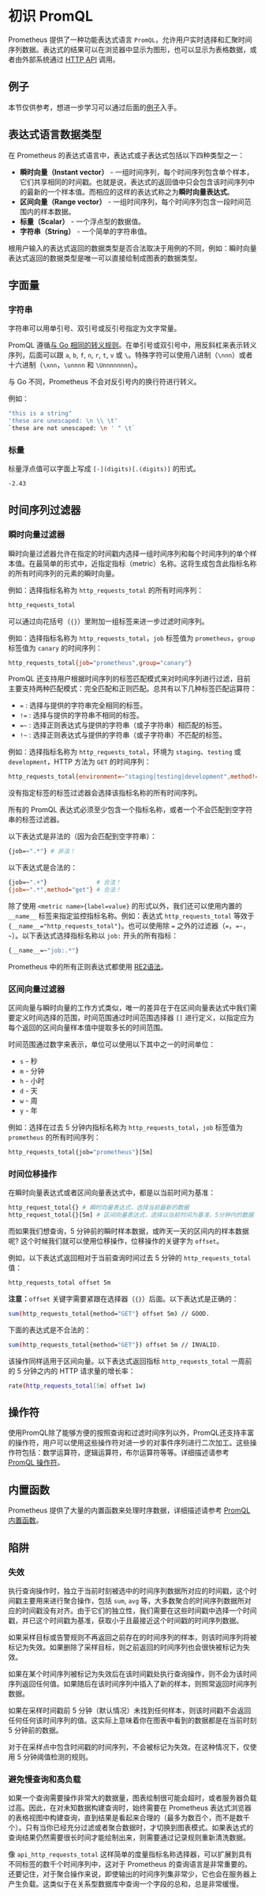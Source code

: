 # 初识 PromQL

Prometheus 提供了一种功能表达式语言 `PromQL`，允许用户实时选择和汇聚时间序列数据。表达式的结果可以在浏览器中显示为图形，也可以显示为表格数据，或者由外部系统通过 [HTTP API](https://prometheus.io/docs/prometheus/latest/querying/api/) 调用。

## 例子

本节仅供参考，想进一步学习可以通过后面的[例子](examples.html)入手。

## 表达式语言数据类型

在 Prometheus 的表达式语言中，表达式或子表达式包括以下四种类型之一：

+ **瞬时向量（Instant vector）** - 一组时间序列，每个时间序列包含单个样本，它们共享相同的时间戳。也就是说，表达式的返回值中只会包含该时间序列中的最新的一个样本值。而相应的这样的表达式称之为**瞬时向量表达式**。
+ **区间向量（Range vector）** - 一组时间序列，每个时间序列包含一段时间范围内的样本数据。
+ **标量（Scalar）** - 一个浮点型的数据值。
+ **字符串（String）** - 一个简单的字符串值。

根用户输入的表达式返回的数据类型是否合法取决于用例的不同，例如：瞬时向量表达式返回的数据类型是唯一可以直接绘制成图表的数据类型。

## 字面量

### 字符串

字符串可以用单引号、双引号或反引号指定为文字常量。

PromQL 遵循[与 Go 相同的转义规则](https://golang.org/ref/spec#String_literals)。在单引号或双引号中，用反斜杠来表示转义序列，后面可以跟 `a`, `b`, `f`, `n`, `r`, `t`, `v` 或 `\`。特殊字符可以使用八进制（`\nnn`）或者十六进制（`\xnn`，`\unnnn` 和 `\Unnnnnnnn`）。

与 Go 不同，Prometheus 不会对反引号内的换行符进行转义。

例如：

```bash
"this is a string"
'these are unescaped: \n \\ \t'
`these are not unescaped: \n ' " \t`
```

### 标量

标量浮点值可以字面上写成 `[-](digits)[.(digits)]` 的形式。

```bash
-2.43
```

## 时间序列过滤器

### 瞬时向量过滤器

瞬时向量过滤器允许在指定的时间戳内选择一组时间序列和每个时间序列的单个样本值。在最简单的形式中，近指定指标（metric）名称。这将生成包含此指标名称的所有时间序列的元素的瞬时向量。

例如：选择指标名称为 `http_requests_total` 的所有时间序列：

```bash
http_requests_total
```

可以通过向花括号（`{}`）里附加一组标签来进一步过滤时间序列。

例如：选择指标名称为 `http_requests_total`，`job` 标签值为 `prometheus`，`group` 标签值为 `canary` 的时间序列：

```bash
http_requests_total{job="prometheus",group="canary"}
```

PromQL 还支持用户根据时间序列的标签匹配模式来对时间序列进行过滤，目前主要支持两种匹配模式：完全匹配和正则匹配。总共有以下几种标签匹配运算符：

+ `=` : 选择与提供的字符串完全相同的标签。
+ `!=` : 选择与提供的字符串不相同的标签。
+ `=~` : 选择正则表达式与提供的字符串（或子字符串）相匹配的标签。
+ `!~` : 选择正则表达式与提供的字符串（或子字符串）不匹配的标签。

例如：选择指标名称为 `http_requests_total`，环境为 `staging`、`testing` 或 `development`，HTTP 方法为 `GET` 的时间序列：

```bash
http_requests_total{environment=~"staging|testing|development",method!="GET"}
```

没有指定标签的标签过滤器会选择该指标名称的所有时间序列。

所有的 PromQL 表达式必须至少包含一个指标名称，或者一个不会匹配到空字符串的标签过滤器。

以下表达式是非法的（因为会匹配到空字符串）：

```bash
{job=~".*"} # 非法！
```

以下表达式是合法的：

```bash
{job=~".+"}              # 合法！
{job=~".*",method="get"} # 合法！
```

除了使用 `<metric name>{label=value}` 的形式以外，我们还可以使用内置的 `__name__` 标签来指定监控指标名称。例如：表达式 `http_requests_total` 等效于 `{__name__="http_requests_total"}`。也可以使用除 `=` 之外的过滤器（`=`，`=~`，`~`）。以下表达式选择指标名称以 `job:` 开头的所有指标：

```bash
{__name__=~"job:.*"}
```

Prometheus 中的所有正则表达式都使用 [RE2语法](https://github.com/google/re2/wiki/Syntax)。

### 区间向量过滤器

区间向量与瞬时向量的工作方式类似，唯一的差异在于在区间向量表达式中我们需要定义时间选择的范围，时间范围通过时间范围选择器 `[]` 进行定义，以指定应为每个返回的区间向量样本值中提取多长的时间范围。

时间范围通过数字来表示，单位可以使用以下其中之一的时间单位：

+ `s` - 秒
+ `m` - 分钟
+ `h` - 小时
+ `d` - 天
+ `w` - 周
+ `y` - 年

例如：选择在过去 5 分钟内指标名称为 `http_requests_total`，`job` 标签值为 `prometheus` 的所有时间序列：

```bash
http_requests_total{job="prometheus"}[5m]
```

### 时间位移操作

在瞬时向量表达式或者区间向量表达式中，都是以当前时间为基准：

```bash
http_request_total{} # 瞬时向量表达式，选择当前最新的数据
http_request_total{}[5m] # 区间向量表达式，选择以当前时间为基准，5分钟内的数据
```

而如果我们想查询，5 分钟前的瞬时样本数据，或昨天一天的区间内的样本数据呢? 这个时候我们就可以使用位移操作，位移操作的关键字为 `offset`。

例如，以下表达式返回相对于当前查询时间过去 5 分钟的 `http_requests_total` 值：

```bash
http_requests_total offset 5m
```

**注意：**`offset` 关键字需要紧跟在选择器（`{}`）后面。以下表达式是正确的：

```bash
sum(http_requests_total{method="GET"} offset 5m) // GOOD.
```

下面的表达式是不合法的：

```bash
sum(http_requests_total{method="GET"}) offset 5m // INVALID.
```

该操作同样适用于区间向量。以下表达式返回指标 `http_requests_total` 一周前的 5 分钟之内的 HTTP 请求量的增长率：

```bash
rate(http_requests_total[5m] offset 1w)
```

## 操作符

使用PromQL除了能够方便的按照查询和过滤时间序列以外，PromQL还支持丰富的操作符，用户可以使用这些操作符对进一步的对事件序列进行二次加工。这些操作符包括：数学运算符，逻辑运算符，布尔运算符等等。详细描述请参考 [PromQL 操作符]()。

## 内置函数

Prometheus 提供了大量的内置函数来处理时序数据，详细描述请参考 [PromQL 内置函数]()。

## 陷阱

### 失效

执行查询操作时，独立于当前时刻被选中的时间序列数据所对应的时间戳，这个时间戳主要用来进行聚合操作，包括 `sum`, `avg` 等，大多数聚合的时间序列数据所对应的时间戳没有对齐。由于它们的独立性，我们需要在这些时间戳中选择一个时间戳，并已这个时间戳为基准，获取小于且最接近这个时间戳的时间序列数据。

如果采样目标或告警规则不再返回之前存在的时间序列的样本，则该时间序列将被标记为失效。如果删除了采样目标，则之前返回的时间序列也会很快被标记为失效。

如果在某个时间序列被标记为失效后在该时间戳处执行查询操作，则不会为该时间序列返回任何值。如果随后在该时间序列中插入了新的样本，则照常返回时间序列数据。

如果在采样时间戳前 5 分钟（默认情况）未找到任何样本，则该时间戳不会返回任何任何该时间序列的值。这实际上意味着你在图表中看到的数据都是在当前时刻 5 分钟前的数据。

对于在采样点中包含时间戳的时间序列，不会被标记为失效。在这种情况下，仅使用 5 分钟阈值检测的规则。

### 避免慢查询和高负载

如果一个查询需要操作非常大的数据量，图表绘制很可能会超时，或者服务器负载过高。因此，在对未知数据构建查询时，始终需要在 Prometheus 表达式浏览器的表格视图中构建查询，直到结果是看起来合理的（最多为数百个，而不是数千个）。只有当你已经充分过滤或者聚合数据时，才切换到图表模式。如果表达式的查询结果仍然需要很长时间才能绘制出来，则需要通过记录规则重新清洗数据。

像 `api_http_requests_total` 这样简单的度量指标名称选择器，可以扩展到具有不同标签的数千个时间序列中，这对于 Prometheus 的查询语言是非常重要的。还要记住，对于聚合操作来说，即使输出的时间序列集非常少，它也会在服务器上产生负载。这类似于在关系型数据库中查询一个字段的总和，总是非常缓慢。












